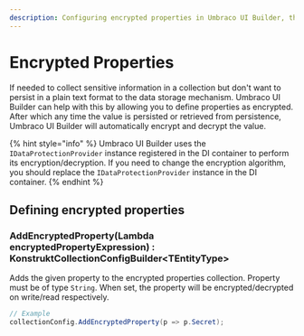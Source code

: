 ```yaml
---
description: Configuring encrypted properties in Umbraco UI Builder, the backoffice UI builder for Umbraco.
---
```


# Encrypted Properties

If needed to collect sensitive information in a collection but don't want to persist in a plain text format to the data storage mechanism. Umbraco UI Builder can help with this by allowing you to define properties as encrypted. After which any time the value is persisted or retrieved from persistence, Umbraco UI Builder will automatically encrypt and decrypt the value.

{% hint style="info" %}
Umbraco UI Builder uses the `IDataProtectionProvider` instance registered in the DI container to perform its encryption/decryption. If you need to change the encryption algorithm, you should replace the `IDataProtectionProvider` instance in the DI container.
{% endhint %}

## Defining encrypted properties

### **AddEncryptedProperty(Lambda encryptedPropertyExpression) : KonstruktCollectionConfigBuilder&lt;TEntityType&gt;**

Adds the given property to the encrypted properties collection. Property must be of type `String`. When set, the property will be encrypted/decrypted on write/read respectively.

````csharp
// Example
collectionConfig.AddEncryptedProperty(p => p.Secret);
````
